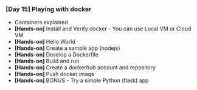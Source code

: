 ### [Day 15] Playing with docker
- Containers explained
- **[Hands-on]** Install and Verify docker - You can use Local VM or Cloud VM
- **[Hands-on]** Hello World
- **[Hands-on]** Create a sample app (nodejs)
- **[Hands-on]** Develop a Dockerfile
- **[Hands-on]** Build and run
- **[Hands-on]** Create a dockerhub account and repository
- **[Hands-on]** Push docker image
- **[Hands-on]** BONUS - Try a simple Python (flask) app 